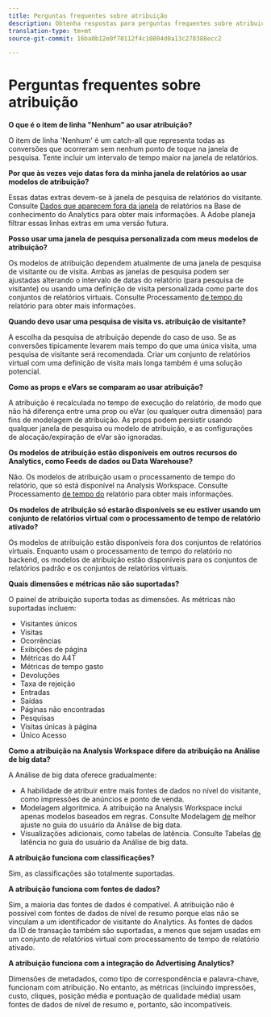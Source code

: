 ```yaml
---
title: Perguntas frequentes sobre atribuição
description: Obtenha respostas para perguntas frequentes sobre atribuição.
translation-type: tm+mt
source-git-commit: 16ba0b12e0f70112f4c10804d0a13c278388ecc2

---
```



# Perguntas frequentes sobre atribuição

**O que é o item de linha "Nenhum" ao usar atribuição?**

O item de linha 'Nenhum' é um catch-all que representa todas as conversões que ocorreram sem nenhum ponto de toque na janela de pesquisa. Tente incluir um intervalo de tempo maior na janela de relatórios.

**Por que às vezes vejo datas fora da minha janela de relatórios ao usar modelos de atribuição?**

Essas datas extras devem-se à janela de pesquisa de relatórios do visitante. Consulte [Dados que aparecem fora da janela](https://helpx.adobe.com/analytics/kb/data-appearing-outside-reporting-window.html) de relatórios na Base de conhecimento do Analytics para obter mais informações. A Adobe planeja filtrar essas linhas extras em uma versão futura.

**Posso usar uma janela de pesquisa personalizada com meus modelos de atribuição?**

Os modelos de atribuição dependem atualmente de uma janela de pesquisa de visitante ou de visita. Ambas as janelas de pesquisa podem ser ajustadas alterando o intervalo de datas do relatório (para pesquisa de visitante) ou usando uma definição de visita personalizada como parte dos conjuntos de relatórios virtuais. Consulte Processamento [de tempo do](../../../../components/vrs/vrs-report-time-processing.md) relatório para obter mais informações.

**Quando devo usar uma pesquisa de visita vs. atribuição de visitante?**

A escolha da pesquisa de atribuição depende do caso de uso. Se as conversões tipicamente levarem mais tempo do que uma única visita, uma pesquisa de visitante será recomendada. Criar um conjunto de relatórios virtual com uma definição de visita mais longa também é uma solução potencial.

**Como as props e eVars se comparam ao usar atribuição?**

A atribuição é recalculada no tempo de execução do relatório, de modo que não há diferença entre uma prop ou eVar (ou qualquer outra dimensão) para fins de modelagem de atribuição. As props podem persistir usando qualquer janela de pesquisa ou modelo de atribuição, e as configurações de alocação/expiração de eVar são ignoradas.

**Os modelos de atribuição estão disponíveis em outros recursos do Analytics, como Feeds de dados ou Data Warehouse?**

Não. Os modelos de atribuição usam o processamento de tempo do relatório, que só está disponível na Analysis Workspace. Consulte Processamento [de tempo do](../../../../components/vrs/vrs-report-time-processing.md) relatório para obter mais informações.

**Os modelos de atribuição só estarão disponíveis se eu estiver usando um conjunto de relatórios virtual com o processamento de tempo de relatório ativado?**

Os modelos de atribuição estão disponíveis fora dos conjuntos de relatórios virtuais. Enquanto usam o processamento de tempo do relatório no backend, os modelos de atribuição estão disponíveis para os conjuntos de relatórios padrão e os conjuntos de relatórios virtuais.

**Quais dimensões e métricas não são suportadas?**

O painel de atribuição suporta todas as dimensões. As métricas não suportadas incluem:

* Visitantes únicos
* Visitas
* Ocorrências
* Exibições de página
* Métricas do A4T
* Métricas de tempo gasto
* Devoluções
* Taxa de rejeição
* Entradas
* Saídas
* Páginas não encontradas
* Pesquisas
* Visitas únicas à página
* Único Acesso

**Como a atribuição na Analysis Workspace difere da atribuição na Análise de big data?**

A Análise de big data oferece gradualmente:

* A habilidade de atribuir entre mais fontes de dados no nível do visitante, como impressões de anúncios e ponto de venda.
* Modelagem algoritmica. A atribuição na Analysis Workspace inclui apenas modelos baseados em regras. Consulte Modelagem [de](https://marketing.adobe.com/resources/help/en_US/insight/client/c_attrib_algorithmic.html) melhor ajuste no guia do usuário da Análise de big data.
* Visualizações adicionais, como tabelas de latência. Consulte Tabelas [de](https://marketing.adobe.com/resources/help/en_US/insight/client/c_lat_tbls.html) latência no guia do usuário da Análise de big data.

**A atribuição funciona com classificações?**

Sim, as classificações são totalmente suportadas.

**A atribuição funciona com fontes de dados?**

Sim, a maioria das fontes de dados é compatível. A atribuição não é possível com fontes de dados de nível de resumo porque elas não se vinculam a um identificador de visitante do Analytics. As fontes de dados da ID de transação também são suportadas, a menos que sejam usadas em um conjunto de relatórios virtual com processamento de tempo de relatório ativado.

**A atribuição funciona com a integração do Advertising Analytics?**

Dimensões de metadados, como tipo de correspondência e palavra-chave, funcionam com atribuição. No entanto, as métricas (incluindo impressões, custo, cliques, posição média e pontuação de qualidade média) usam fontes de dados de nível de resumo e, portanto, são incompatíveis.
